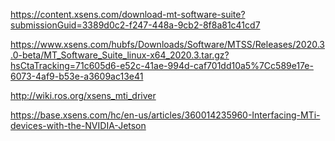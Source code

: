 https://content.xsens.com/download-mt-software-suite?submissionGuid=3389d0c2-f247-448a-9cb2-8f8a81c41cd7


https://www.xsens.com/hubfs/Downloads/Software/MTSS/Releases/2020.3.0-beta/MT_Software_Suite_linux-x64_2020.3.tar.gz?hsCtaTracking=71c605d6-e52c-41ae-994d-caf701dd10a5%7Cc589e17e-6073-4af9-b53e-a3609ac13e41

http://wiki.ros.org/xsens_mti_driver


https://base.xsens.com/hc/en-us/articles/360014235960-Interfacing-MTi-devices-with-the-NVIDIA-Jetson